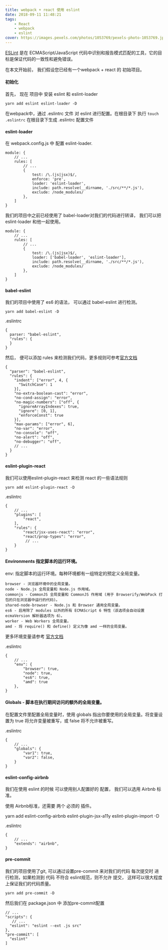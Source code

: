 ```yaml
---
title: webpack + react 使用 eslint
date: 2018-09-11 11:48:21
tags:
    - React
    - webpack
    - eslint
cover: https://images.pexels.com/photos/1053769/pexels-photo-1053769.jpeg?auto=compress&cs=tinysrgb&dpr=2&h=750&w=1260
---
```



[ESLint][0] 是在 ECMAScript/JavaScript 代码中识别和报告模式匹配的工具，它的目标是保证代码的一致性和避免错误。

在本文开始前， 我们假设您已经有一个webpack + react 的 初始项目。


#### 初始化

首先， 现在 项目中 安装 eslint  和 eslint-loader

    yarn add eslint eslint-loader -D

在webpack中，通过 .eslintrc 文件 对 eslint 进行配置。在根目录下 执行 `touch .eslintrc` 在根目录下生成 .eslintrc 配置文件

#### eslint-loader

在 webpack.config.js 中 配置 eslint-loader.

```
module: {
    // ...
    rules: [
        // ...
        {
            test: /\.(js|jsx)$/,
            enforce: 'pre',
            loader: 'eslint-loader',
            include: path.resolve(__dirname, './src/**/*.js'),
            exclude: /node_modules/
        },
    ]
}
```

我们的项目中之前已经使用了 babel-loader对我们的代码进行转译， 我们可以把 eslint-loader 和他一起使用。

```
module: {
    // ...
    rules: [
        // ...
        {
            test: /\.(js|jsx)$/,
            loader: ['babel-loader', 'eslint-loader'],
            include: path.resolve(__dirname, './src/**/*.js'),
            exclude: /node_modules/
        },
    ]
}
```


#### babel-eslint
我们的项目中使用了 es6 的语法， 可以通过 babel-eslint 进行检测。

    yarn add babel-eslint -D

.eslintrc 

```
{
  parser: "babel-eslint",
  "rules": {
  }
}
```

然后， 便可以添加 rules 来检测我们代码，更多规则可参考[官方文档][1]

```
{
  "parser": "babel-eslint",
  "rules": {
    "indent": ["error", 4, {
      "SwitchCase": 1
    }],
    "no-extra-boolean-cast": "error",
    "no-cond-assign": "error",
    "no-magic-numbers": ["off", {
      "ignoreArrayIndexes": true,
      "ignore": [0, 1],
      "enforceConst": true
    }],
    "max-params": ["error", 6],
    "no-var": "error",
    "no-console": "off",
    "no-alert": "off",
    "no-debugger": "off",
    // ...
  }
}
```

#### eslint-plugin-react

我们可以使用eslint-plugin-react 来检测 react 的一些语法规则

    yarn add eslint-plugin-react -D 


.eslintrc
```
{
    // ...
    "plugins": [
        "react",
    ],
    "rules": {
        "react/jsx-uses-react": "error",
        "react/prop-types": "error",
         // ...
    }
}

```

#### Environments 指定脚本的运行环境。

 env: 指定脚本的运行环境。每种环境都有一组特定的预定义全局变量。

```
browser - 浏览器环境中的全局变量。
node - Node.js 全局变量和 Node.js 作用域。
commonjs - CommonJS 全局变量和 CommonJS 作用域 (用于 Browserify/WebPack 打包的只在浏览器中运行的代码)。
shared-node-browser - Node.js 和 Browser 通用全局变量。
es6 - 启用除了 modules 以外的所有 ECMAScript 6 特性（该选项会自动设置 ecmaVersion 解析器选项为 6）。
worker - Web Workers 全局变量。
amd - 将 require() 和 define() 定义为像 amd 一样的全局变量。
```

更多环境变量请参考 [官方文档][2]

.eslintrc
```
{
    // ...
    "env": {
        "browser": true,
        "node": true,
        "es6": true,
        "amd": true
    },
}
```

#### Globals - 脚本在执行期间访问的额外的全局变量。

在配置文件里配置全局变量时，使用 globals 指出你要使用的全局变量。将变量设置为 true 将允许变量被重写，或 false 将不允许被重写。

.eslintrc
```
{
    // ...
    "globals": {
        "var1": true,
        "var2": false,
    }
}
```

#### eslint-config-airbnb

我们在使用 eslint 的时候 可以使用别人配置好的 配置， 我们可以选用 Airbnb 标准。

使用 Airbnb标准，还需要 两个 必须的 插件。

yarn add eslint-config-airbnb eslint-plugin-jsx-a11y eslint-plugin-import -D


.eslintrc

```
{
    // ...
    "extends": "airbnb",
}
```


#### pre-commit

我们的项目使用了git, 可以通过设置pre-commit 来对我们的代码 每次提交时 进行检测，如果检测到 代码 不符合 eslint规范，则不允许 提交， 这样可以很大程度上保证我们的代码质量。

    yarn add pre-commit -D

然后我们在 package.json 中 添加pre-commit配置

```
// ...
"scripts": {
   // ...
  "eslint": "eslint --ext .js src"
},
"pre-commit": [
  "eslint"
]
```


 [0]: http://eslint.cn/docs/user-guide/getting-started
 [1]: http://eslint.cn/docs/rules/
 [2]: http://eslint.cn/docs/user-guide/configuring